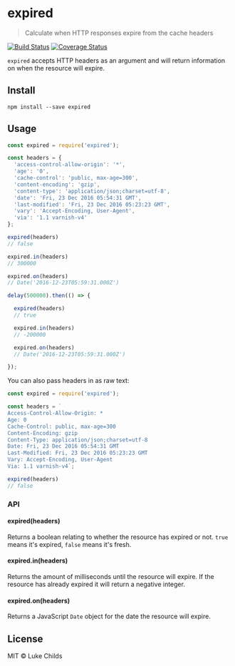 # expired

> Calculate when HTTP responses expire from the cache headers

[![Build Status](https://travis-ci.org/lukechilds/expired.svg?branch=master)](https://travis-ci.org/lukechilds/expired) [![Coverage Status](https://coveralls.io/repos/github/lukechilds/expired/badge.svg?branch=master)](https://coveralls.io/github/lukechilds/expired?branch=master)

`expired` accepts HTTP headers as an argument and will return information on when the resource will expire.

## Install

```shell
npm install --save expired
```

## Usage

```js
const expired = require('expired');

const headers = {
  'access-control-allow-origin': '*',
  'age': '0',
  'cache-control': 'public, max-age=300',
  'content-encoding': 'gzip',
  'content-type': 'application/json;charset=utf-8',
  'date': 'Fri, 23 Dec 2016 05:54:31 GMT',
  'last-modified': 'Fri, 23 Dec 2016 05:23:23 GMT',
  'vary': 'Accept-Encoding, User-Agent',
  'via': '1.1 varnish-v4'
};

expired(headers)
// false

expired.in(headers)
// 300000

expired.on(headers)
// Date('2016-12-23T05:59:31.000Z')

delay(500000).then(() => {

  expired(headers)
  // true

  expired.in(headers)
  // -200000

  expired.on(headers)
  // Date('2016-12-23T05:59:31.000Z')

});
```

You can also pass headers in as raw text:

```js
const expired = require('expired');

const headers = `
Access-Control-Allow-Origin: *
Age: 0
Cache-Control: public, max-age=300
Content-Encoding: gzip
Content-Type: application/json;charset=utf-8
Date: Fri, 23 Dec 2016 05:54:31 GMT
Last-Modified: Fri, 23 Dec 2016 05:23:23 GMT
Vary: Accept-Encoding, User-Agent
Via: 1.1 varnish-v4`;

expired(headers)
// false
```

### API

#### expired(headers)

Returns a boolean relating to whether the resource has expired or not. `true` means it's expired, `false` means it's fresh.

#### expired.in(headers)

Returns the amount of milliseconds until the resource will expire. If the resource has already expired it will return a negative integer.

#### expired.on(headers)

Returns a JavaScript `Date` object for the date the resource will expire.

## License

MIT © Luke Childs

